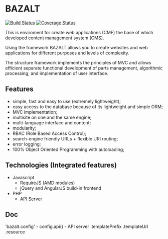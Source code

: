 BAZALT
======
[![Build Status](https://travis-ci.org/esvit/bazalt.png?branch=master)](https://travis-ci.org/esvit/bazalt) [![Coverage Status](https://coveralls.io/repos/esvit/bazalt/badge.png)](https://coveralls.io/r/esvit/bazalt)

This is enviroment for create web applications (CMF) the base of which developed content management system (CMS).

Using the framework BAZALT allows you to create websites and web applications for different purposes and levels of complexity.

The structure framework implements the principles of MVC and allows efficient separate functional development of parts management, algorithmic processing, and implementation of user interface.

Features
--------

- simple, fast and easy to use (extremely lightweight);
- easy access to the database because of its lightweight and simple ORM;
- MVC implementation;
- multisite on one and the same engine;
- multi-language interface and content;
- modularity;
- RBAC (Role Based Access Control);
- search-engine friendly URLs + flexible URI routing;
- error logging;
- 100% Object Oriented Programming with autoloading;

Technologies (Integrated features)
----------------------------------

* Javascript
    - RequireJS (AMD modules)
    - jQuery and AngularJS build-in frontend
* PHP
    - [API Server](https://github.com/esvit/bazalt-api)

Doc
---

'bazalt.config' - config.api() - API server
                        .templatePrefix
                        .templateUrl
                        .resource


